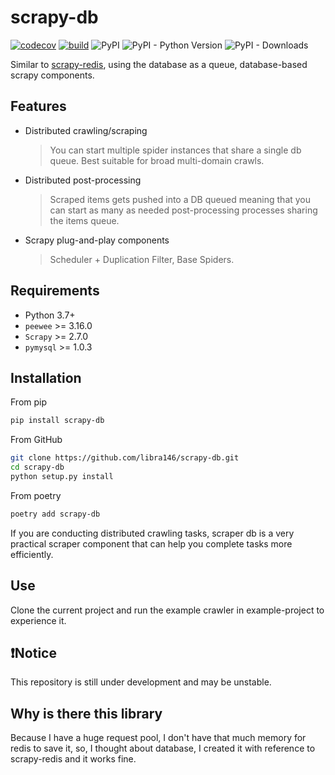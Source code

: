 # scrapy-db

[![codecov](https://codecov.io/github/libra146/scrapy-db/branch/main/graph/badge.svg?token=O9L0DVI0BR)](https://codecov.io/github/libra146/scrapy-db)
[![build](https://github.com/libra146/scrapy-db/actions/workflows/codecov.yaml/badge.svg?branch=main)](https://github.com/libra146/scrapy-db/actions/workflows/codecov.yaml)
![PyPI](https://img.shields.io/pypi/v/scrapy-db)
![PyPI - Python Version](https://img.shields.io/pypi/pyversions/scrapy-db)
![PyPI - Downloads](https://img.shields.io/pypi/dm/scrapy-db)

Similar to [scrapy-redis](https://github.com/rmax/scrapy-redis), using the database as a queue, database-based scrapy
components.

## Features

- Distributed crawling/scraping

  > You can start multiple spider instances that share a single db queue. Best suitable for broad multi-domain crawls.

- Distributed post-processing

  > Scraped items gets pushed into a DB queued meaning that you can start as many as needed post-processing processes
  sharing the items queue.

- Scrapy plug-and-play components

  > Scheduler + Duplication Filter, Base Spiders.

## Requirements

- Python 3.7+
- `peewee` >= 3.16.0
- `Scrapy` >= 2.7.0
- `pymysql` >= 1.0.3

## Installation

From pip

```bash
pip install scrapy-db
```

From GitHub

```bash
git clone https://github.com/libra146/scrapy-db.git
cd scrapy-db
python setup.py install
```

From poetry

```bash
poetry add scrapy-db
```

If you are conducting distributed crawling tasks, scraper db is a very practical scraper component that can help you
complete tasks more efficiently.

## Use

Clone the current project and run the example crawler in example-project to experience it.

## ❗️Notice

This repository is still under development and may be unstable.

## Why is there this library

Because I have a huge request pool, I don't have that much memory for redis to save it, so, I thought about database, I
created it with reference to scrapy-redis and it works fine.
